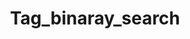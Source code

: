 ---
layout: blogbytag
title: Tag_binaray_search
tag: binaray_search
permalink: /tags/binaray_search
---